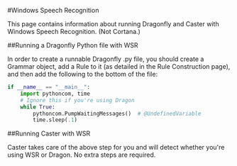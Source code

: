 #Windows Speech Recognition

This page contains information about running Dragonfly and Caster with Windows Speech Recognition. (Not Cortana.)

##Running a Dragonfly Python file with WSR

In order to create a runnable Dragonfly .py file, you should create a Grammar object, add a Rule to it (as detailed in the Rule Construction page), and then add the following to the bottom of the file:

```python
if __name__ == "__main__":
    import pythoncom, time
    # Ignore this if you're using Dragon
    while True:
        pythoncom.PumpWaitingMessages()  # @UndefinedVariable
        time.sleep(.1)
```

##Running Caster with WSR

Caster takes care of the above step for you and will detect whether you're using WSR or Dragon. No extra steps are required.
